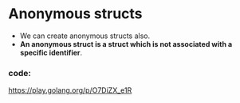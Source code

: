 # Anonymous structs
 - We can create anonymous structs also. 
 - **An anonymous struct is a struct which is not associated with a specific identifier**.

### code: 
https://play.golang.org/p/O7DiZX_e1R 
